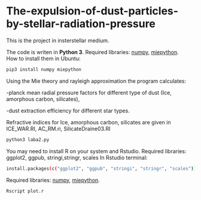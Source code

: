# The-expulsion-of-dust-particles-by-stellar-radiation-pressure

This is the project in insterstellar medium.

The code is writen in **Python 3**.
Required libraries: [numpy](https://pypi.org/project/numpy/), [miepython](https://pypi.org/project/miepython/).  
How to install them in Ubuntu:

```bash
pip3 install numpy miepython
```
Using the Mie theory and rayleigh approximation the program calculates:

-planck mean radial pressure factors for different type of dust (Ice, amorphous carbon, silicates),

-dust extraction efficiency for different star types.

Refractive indices for  Ice, amorphous carbon, silicates are given in ICE_WAR.RI, AC_RM.ri, SilicateDraine03.RI


```bash
python3 laba2.py
```
 

You may need to install R on your system and Rstudio.
Required libraries: ggplot2, ggpub, stringi,stringr, scales
In Rstudio terminal:
```bash
install.packages(c("ggplot2", "ggpub", "stringi", "stringr", "scales"))
```
Required libraries: [numpy](https://pypi.org/project/numpy/), [miepython](https://pypi.org/project/miepython/).  
```bash
Rscript plot.r
```
